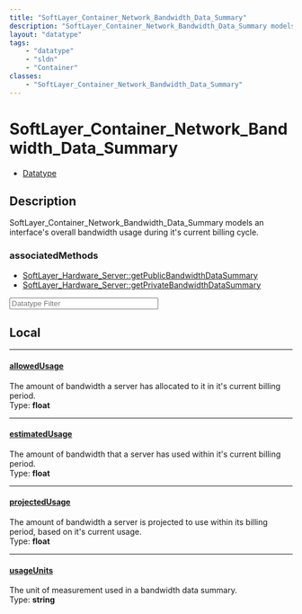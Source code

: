 ```yaml
---
title: "SoftLayer_Container_Network_Bandwidth_Data_Summary"
description: "SoftLayer_Container_Network_Bandwidth_Data_Summary models an interface's overall bandwidth usage during it's current bil... "
layout: "datatype"
tags:
    - "datatype"
    - "sldn"
    - "Container"
classes:
    - "SoftLayer_Container_Network_Bandwidth_Data_Summary"
---
```


# SoftLayer_Container_Network_Bandwidth_Data_Summary
<div id='service-datatype'>
    <ul id='sldn-reference-tabs'>
        <li id='datatype'> <a href='/reference/datatypes/SoftLayer_Container_Network_Bandwidth_Data_Summary' >Datatype</a></li>
    </ul>
</div>

## Description 
SoftLayer_Container_Network_Bandwidth_Data_Summary models an interface's overall bandwidth usage during it's current billing cycle. 


### associatedMethods

*  [SoftLayer_Hardware_Server::getPublicBandwidthDataSummary](/reference/services/SoftLayer_Hardware_Server/getPublicBandwidthDataSummary )
*  [SoftLayer_Hardware_Server::getPrivateBandwidthDataSummary](/reference/services/SoftLayer_Hardware_Server/getPrivateBandwidthDataSummary )





<!-- Filer BEGIN -->
<div class="view-filters">
        <div class="clearfix">
            <div class="search-input-box">
                <input placeholder="Datatype Filter" onkeyup="titleSearch(inputId='prop-input', divId='properties', elementClass='prop-row')" 
                    type="text" id="prop-input" value="" size="30" maxlength="128" class="form-text">
            </div>
        </div>
</div>
<!-- Filer END -->

<div id="properties" class="content">
<div id="localProperties" class="prop-content" >

## Local
<div class="prop-row">

-----
[allowedUsage]: #allowedusage
#### [allowedUsage]
The amount of bandwidth a server has allocated to it in it's current billing period.  
<span class="type-label">Type: </span>**float**


</div>
<div class="prop-row">

-----
[estimatedUsage]: #estimatedusage
#### [estimatedUsage]
The amount of bandwidth that a server has used within it's current billing period.  
<span class="type-label">Type: </span>**float**


</div>
<div class="prop-row">

-----
[projectedUsage]: #projectedusage
#### [projectedUsage]
The amount of bandwidth a server is projected to use within its billing period, based on it's current usage.  
<span class="type-label">Type: </span>**float**


</div>
<div class="prop-row">

-----
[usageUnits]: #usageunits
#### [usageUnits]
The unit of measurement used in a bandwidth data summary.  
<span class="type-label">Type: </span>**string**


</div>
</div>
<!-- LOCAL PROPERTY END -->

</div>


